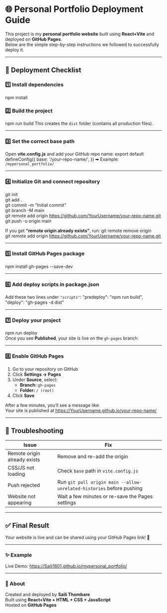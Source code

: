 # 🌐 Personal Portfolio Deployment Guide

This project is my **personal portfolio website** built using **React+Vite** and deployed on **GitHub Pages**.  
Below are the simple step-by-step instructions we followed to successfully deploy it.

---

## 🚀 Deployment Checklist

### 1️⃣ Install dependencies
npm install

### 2️⃣ Build the project
npm run build
This creates the `dist` folder (contains all production files).

---

### 3️⃣ Set the correct base path
Open **vite.config.js** and add your GitHub repo name:
export default defineConfig({
  base: '/your-repo-name/',
})
➡ Example: `/mypersonal_portfolio/`

---

### 4️⃣ Initialize Git and connect repository
git init  
git add .  
git commit -m "Initial commit"  
git branch -M main  
git remote add origin https://github.com/YourUsername/your-repo-name.git  
git push -u origin main  

If you get **“remote origin already exists”**, run:
git remote remove origin  
git remote add origin https://github.com/YourUsername/your-repo-name.git

---

### 5️⃣ Install GitHub Pages package
npm install gh-pages --save-dev

---

### 6️⃣ Add deploy scripts in package.json
Add these two lines under `"scripts"`:
"predeploy": "npm run build",  
"deploy": "gh-pages -d dist"

---

### 7️⃣ Deploy your project
npm run deploy  
Once you see **Published**, your site is live on the `gh-pages` branch.

---

### 8️⃣ Enable GitHub Pages
1. Go to your repository on GitHub  
2. Click **Settings → Pages**  
3. Under **Source**, select:  
   - **Branch:** `gh-pages`  
   - **Folder:** `/ (root)`  
4. Click **Save**  

After a few minutes, you’ll see a message like:  
Your site is published at https://YourUsername.github.io/your-repo-name/

---

## 🧠 Troubleshooting

| Issue | Fix |
|-------|-----|
| Remote origin already exists | Remove and re-add the origin |
| CSS/JS not loading | Check `base` path in `vite.config.js` |
| Push rejected | Run `git pull origin main --allow-unrelated-histories` before pushing |
| Website not appearing | Wait a few minutes or re-save the Pages settings |

---

## ✅ Final Result
Your website is live and can be shared using your GitHub Pages link! 🎉  

---

### ✨ Example
Live Demo: https://Saili1601.github.io/mypersonal_portfolio/

---

### 🧩 About
Created and deployed by **Saili Thombare**  
Built using **React+Vite + HTML + CSS + JavaScript**  
Hosted on **GitHub Pages**
